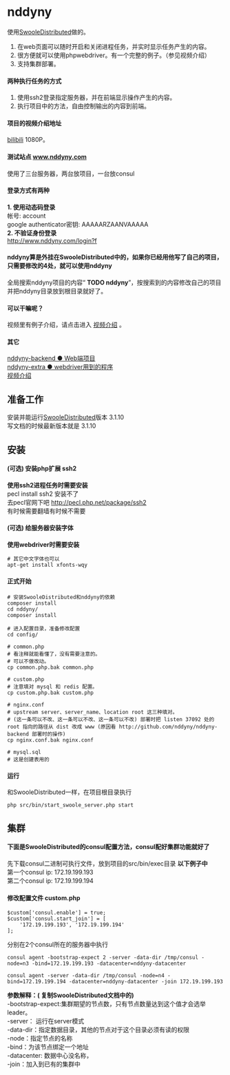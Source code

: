 # nddyny
使用[SwooleDistributed](http://sd.youwoxing.net/)做的。  
1. 在web页面可以随时开启和关闭进程任务，并实时显示任务产生的内容。  
2. 很方便就可以使用phpwebdriver。有一个完整的例子。（参见视频介绍）  
3. 支持集群部署。
#### 两种执行任务的方式
1. 使用ssh2登录指定服务器，并在前端显示操作产生的内容。
2. 执行项目中的方法，自由控制输出的内容到前端。

#### 项目的视频介绍地址
[bilibili](https://www.bilibili.com/video/av22196681/) 1080P。

#### 测试站点 www.nddyny.com
使用了三台服务器，两台放项目，一台放consul
#### 登录方式有两种  
**1. 使用动态码登录**  
帐号: account  
google authenticator密钥: AAAAARZAANVAAAAA  
**2. 不验证身份登录**  
http://www.nddyny.com/login?f
#### nddyny算是外挂在SwooleDistributed中的，如果你已经用他写了自己的项目，只需要修改的4处，就可以使用nddyny  
全局搜索nddyny项目的内容“ **TODO nddyny**”，按搜索到的内容修改自己的项目并把nddyny目录放到根目录就好了。

#### 可以干嘛呢？
视频里有例子介绍，请点击进入 [视频介绍](https://www.bilibili.com/video/av22196681/) 。

#### 其它
[nddyny-backend ● Web端项目](http://github.com/nddyny/nddyny-backend)   
[nddyny-extra ● webdriver用到的程序](https://github.com/nddyny/nddyny-extra)   
[视频介绍](https://www.bilibili.com/video/av22196681/)
<br>

## 准备工作
安装并能运行[SwooleDistributed](http://sd.youwoxing.net/)版本 3.1.10  
写文档的时候最新版本就是 3.1.10

## 安装
#### (可选) 安装php扩展 ssh2
**使用ssh2进程任务时需要安装**  
pecl install ssh2 安装不了  
去pecl官网下吧 http://pecl.php.net/package/ssh2  
有时候需要翻墙有时候不需要
#### (可选) 给服务器安装字体
**使用webdriver时需要安装**  
```
# 其它中文字体也可以
apt-get install xfonts-wqy
```
#### 正式开始
```
# 安装SwooleDistributed和nddyny的依赖
composer install
cd nddyny/
composer install

# 进入配置目录，准备修改配置
cd config/

# common.php
# 看注释就能看懂了，没有需要注意的。
# 可以不做改动。
cp common.php.bak common.php

# custom.php
# 注意填对 mysql 和 redis 配置。
cp custom.php.bak custom.php

# nginx.conf
# upstream server、server_name、location root 这三种填对。
# (这一条可以不改、这一条可以不改、这一条可以不改) 部署时把 listen 37092 处的 root 指向的路径从 dist 改成 www (原因看 http://github.com/nddyny/nddyny-backend 部署时的操作)
cp nginx.conf.bak nginx.conf

# mysql.sql
# 这是创建表用的
```
#### 运行
和SwooleDistributed一样，在项目根目录执行
```
php src/bin/start_swoole_server.php start
```
## 集群
#### 下面是SwooleDistributed的consul配置方法，consul配好集群功能就好了
先下载consul二进制可执行文件，放到项目的src/bin/exec目录
**以下例子中**   
第一个consul ip: 172.19.199.193  
第二个consul ip: 172.19.199.194
#### 修改配置文件 custom.php
```
$custom['consul.enable'] = true;
$custom['consul.start_join'] = [
	'172.19.199.193', '172.19.199.194'
];
```
分别在2个consul所在的服务器中执行
```
consul agent -bootstrap-expect 2 -server -data-dir /tmp/consul -node=n3 -bind=172.19.199.193 -datacenter=nddyny-datacenter
```
```
consul agent -server -data-dir /tmp/consul -node=n4 -bind=172.19.199.194 -datacenter=nddyny-datacenter -join 172.19.199.193
```
**参数解释：( 复制SwooleDistributed文档中的)**  
-bootstrap-expect:集群期望的节点数，只有节点数量达到这个值才会选举leader。  
-server： 运行在server模式  
-data-dir：指定数据目录，其他的节点对于这个目录必须有读的权限  
-node：指定节点的名称  
-bind：为该节点绑定一个地址  
-datacenter: 数据中心没名称，  
-join：加入到已有的集群中
